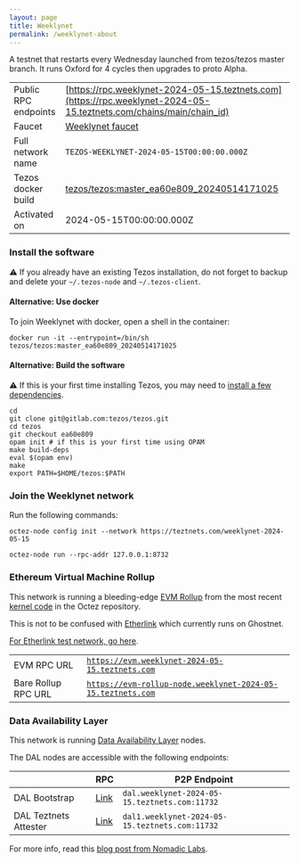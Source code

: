 ```yaml
---
layout: page
title: Weeklynet
permalink: /weeklynet-about
---
```


A testnet that restarts every Wednesday launched from tezos/tezos master branch. It runs Oxford for 4 cycles then upgrades to proto Alpha.

| | |
|-------|---------------------|
| Public RPC endpoints | [https://rpc.weeklynet-2024-05-15.teztnets.com](https://rpc.weeklynet-2024-05-15.teztnets.com/chains/main/chain_id)<br/> |
| Faucet | [Weeklynet faucet](https://faucet.weeklynet-2024-05-15.teztnets.com) |
| Full network name | `TEZOS-WEEKLYNET-2024-05-15T00:00:00.000Z` |
| Tezos docker build | [tezos/tezos:master_ea60e809_20240514171025](https://hub.docker.com/r/tezos/tezos/tags?page=1&ordering=last_updated&name=master_ea60e809_20240514171025) |
| Activated on | 2024-05-15T00:00:00.000Z |





### Install the software

⚠️  If you already have an existing Tezos installation, do not forget to backup and delete your `~/.tezos-node` and `~/.tezos-client`.



#### Alternative: Use docker

To join Weeklynet with docker, open a shell in the container:

```
docker run -it --entrypoint=/bin/sh tezos/tezos:master_ea60e809_20240514171025
```


#### Alternative: Build the software

⚠️  If this is your first time installing Tezos, you may need to [install a few dependencies](https://tezos.gitlab.io/introduction/howtoget.html#setting-up-the-development-environment-from-scratch).

```
cd
git clone git@gitlab.com:tezos/tezos.git
cd tezos
git checkout ea60e809
opam init # if this is your first time using OPAM
make build-deps
eval $(opam env)
make
export PATH=$HOME/tezos:$PATH
```

### Join the Weeklynet network

Run the following commands:

```
octez-node config init --network https://teztnets.com/weeklynet-2024-05-15

octez-node run --rpc-addr 127.0.0.1:8732
```


### Ethereum Virtual Machine Rollup

This network is running a bleeding-edge [EVM Rollup](https://docs.etherlink.com/welcome/what-is-etherlink) from the most recent [kernel code](https://gitlab.com/tezos/tezos/-/tree/master/etherlink) in the Octez repository.

This is not to be confused with [Etherlink](https://docs.etherlink.com/get-started/connect-your-wallet-to-etherlink) which currently runs on Ghostnet.

[For Etherlink test network, go here](https://docs.etherlink.com/get-started/connect-your-wallet-to-etherlink).

| | |
|-------|---------------------|
| EVM RPC URL | [`https://evm.weeklynet-2024-05-15.teztnets.com`](https://evm.weeklynet-2024-05-15.teztnets.com) |
| Bare Rollup RPC URL | [`https://evm-rollup-node.weeklynet-2024-05-15.teztnets.com`](https://evm-rollup-node.weeklynet-2024-05-15.teztnets.com/global/block/head) |




### Data Availability Layer

This network is running [Data Availability Layer](https://tezos.gitlab.io/shell/dal.html) nodes.


The DAL nodes are accessible with the following endpoints:

| | RPC | P2P Endpoint |
|------------|---------|--------------|
| DAL Bootstrap | [Link](https://dal-bootstrap-rpc.weeklynet-2024-05-15.teztnets.com/p2p/gossipsub/scores) | `dal.weeklynet-2024-05-15.teztnets.com:11732` |
| DAL Teztnets Attester | [Link](https://dal-attester-rpc.weeklynet-2024-05-15.teztnets.com/p2p/gossipsub/scores) | `dal1.weeklynet-2024-05-15.teztnets.com:11732` |


For more info, read this [blog post from Nomadic Labs](https://research-development.nomadic-labs.com/data-availability-layer-tezos.html).



